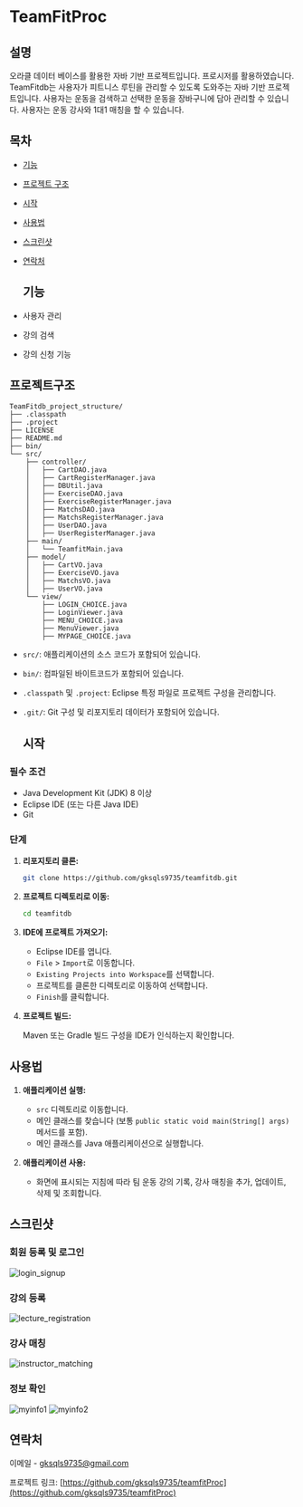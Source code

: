 # TeamFitProc

## 설명
오라클 데이터 베이스를 활용한 자바 기반 프로젝트입니다.
프로시저를 활용하였습니다.
TeamFitdb는 사용자가 피트니스 루틴을 관리할 수 있도록 도와주는 자바 기반 프로젝트입니다. 
사용자는 운동을 검색하고 선택한 운동을 장바구니에 담아 관리할 수 있습니다.
사용자는 운동 강사와 1대1 매칭을 할 수 있습니다.

## 목차

- [기능](#기능)
- [프로젝트 구조](#프로젝트구조)
- [시작](#시작)
- [사용법](#사용법)
- [스크린샷](#스크린샷)
- [연락처](#연락처)

  ## 기능
- 사용자 관리
- 강의 검색
- 강의 신청 기능

## 프로젝트구조
```
TeamFitdb_project_structure/
├── .classpath
├── .project
├── LICENSE
├── README.md
├── bin/
└── src/
    ├── controller/
    │   ├── CartDAO.java
    │   ├── CartRegisterManager.java
    │   ├── DBUtil.java
    │   ├── ExerciseDAO.java
    │   ├── ExerciseRegisterManager.java
    │   ├── MatchsDAO.java
    │   ├── MatchsRegisterManager.java
    │   ├── UserDAO.java
    │   ├── UserRegisterManager.java
    ├── main/
    │   └── TeamfitMain.java
    ├── model/
    │   ├── CartVO.java
    │   ├── ExerciseVO.java
    │   ├── MatchsVO.java
    │   ├── UserVO.java
    └── view/
        ├── LOGIN_CHOICE.java
        ├── LoginViewer.java
        ├── MENU_CHOICE.java
        ├── MenuViewer.java
        ├── MYPAGE_CHOICE.java
```
- `src/`: 애플리케이션의 소스 코드가 포함되어 있습니다.
- `bin/`: 컴파일된 바이트코드가 포함되어 있습니다.
- `.classpath` 및 `.project`: Eclipse 특정 파일로 프로젝트 구성을 관리합니다.
- `.git/`: Git 구성 및 리포지토리 데이터가 포함되어 있습니다.

  ## 시작

### 필수 조건
- Java Development Kit (JDK) 8 이상
- Eclipse IDE (또는 다른 Java IDE)
- Git

### 단계

1. **리포지토리 클론:**

    ```sh
    git clone https://github.com/gksqls9735/teamfitdb.git
    ```

2. **프로젝트 디렉토리로 이동:**

    ```sh
    cd teamfitdb
    ```

3. **IDE에 프로젝트 가져오기:**

    - Eclipse IDE를 엽니다.
    - `File` > `Import`로 이동합니다.
    - `Existing Projects into Workspace`를 선택합니다.
    - 프로젝트를 클론한 디렉토리로 이동하여 선택합니다.
    - `Finish`를 클릭합니다.

4. **프로젝트 빌드:**

    Maven 또는 Gradle 빌드 구성을 IDE가 인식하는지 확인합니다.

## 사용법

1. **애플리케이션 실행:**

    - `src` 디렉토리로 이동합니다.
    - 메인 클래스를 찾습니다 (보통 `public static void main(String[] args)` 메서드를 포함).
    - 메인 클래스를 Java 애플리케이션으로 실행합니다.

2. **애플리케이션 사용:**

    - 화면에 표시되는 지침에 따라 팀 운동 강의 기록, 강사 매칭을 추가, 업데이트, 삭제 및 조회합니다.
  
  ## 스크린샷

### 회원 등록 및 로그인
![login_signup](https://github.com/gksqls9735/TeamFitdb/assets/166088728/5f3195c6-4454-415b-aa95-d016a95cc88f)

### 강의 등록
![lecture_registration](https://github.com/gksqls9735/TeamFitdb/assets/166088728/3e4e0cc6-1452-42bc-ab26-a840ba5a5bda)

### 강사 매칭
![instructor_matching](https://github.com/gksqls9735/TeamFitdb/assets/166088728/aaf89f0e-e5ba-4dc9-9b48-70b07510c5a3)

### 정보 확인
![myinfo1](https://github.com/gksqls9735/TeamFitdb/assets/166088728/d0728753-3b69-46a7-b801-759a91aa799a)
![myinfo2](https://github.com/gksqls9735/TeamFitdb/assets/166088728/abc59293-ce6f-4573-ac14-55b84652f1a3)


## 연락처
이메일 - [gksqls9735@gmail.com](mailto:gksqls9735@gmail.com)

프로젝트 링크: [https://github.com/gksqls9735/teamfitProc](https://github.com/gksqls9735/teamfitProc)
